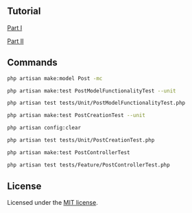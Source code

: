## Tutorial

[Part I](https://kinsta.com/blog/laravel-blog)

[Part II](https://kinsta.com/blog/laravel-unit-testing/)

## Commands

```bash
php artisan make:model Post -mc
```

```bash
php artisan make:test PostModelFunctionalityTest --unit
```

```bash
php artisan test tests/Unit/PostModelFunctionalityTest.php
```

```bash
php artisan make:test PostCreationTest --unit
```

```bash
php artisan config:clear
```

```bash
php artisan test tests/Unit/PostCreationTest.php
```

```bash
php artisan make:test PostControllerTest
```

```bash
php artisan test tests/Feature/PostControllerTest.php
```

## License

Licensed under the [MIT license](https://opensource.org/licenses/MIT).
